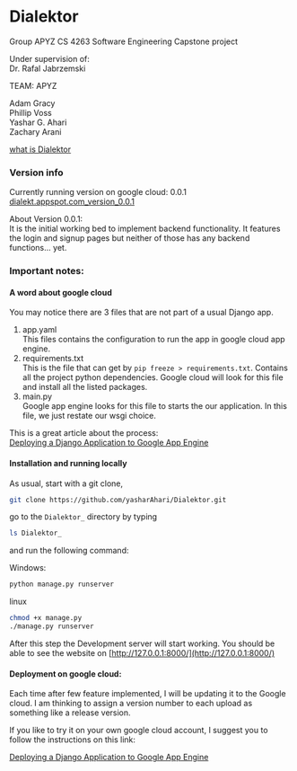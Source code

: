 # Dialektor
Group APYZ CS 4263 Software Engineering Capstone project

Under supervision of:<br> 
Dr. Rafal Jabrzemski

TEAM: APYZ

Adam Gracy<br>
Phillip Voss<br>
Yashar G. Ahari<br>
Zachary Arani<br>

[what is Dialektor](./Documentation/Dialektor.md)

### Version info
Currently running version on google cloud: 0.0.1
[dialekt.appspot.com_version_0.0.1](https://dialekt.appspot.com/)

About Version 0.0.1:<br>
It is the initial working bed to implement backend functionality. 
It features the login and signup pages but neither of those has any 
backend functions... yet.

### Important notes: 

#### A word about google cloud 
You may notice there are 3 files that are not part of a usual 
Django app. 
1. app.yaml <br>
This files contains the configuration to run the app in google cloud app engine.
2. requirements.txt <br> 
This is the file that can get by ```pip freeze > requirements.txt```. Contains all the project python dependencies.
Google cloud will look for this file and install all the listed packages.
3. main.py <br>
Google app engine looks for this file to starts the our application. In this file, we just restate our 
wsgi choice. 

This is a great article about the process:<br>
[Deploying a Django Application to Google App Engine](https://medium.com/@BennettGarner/deploying-a-django-application-to-google-app-engine-f9c91a30bd35)

#### Installation and running locally

As usual, start with a git clone, <br>
```bash
git clone https://github.com/yasharAhari/Dialektor.git
```
go to the ```Dialektor_``` directory by typing
```bash
ls Dialektor_
```
and run the following command:<br>
 
Windows:
```cmd
python manage.py runserver
```

linux
```bash
chmod +x manage.py 
./manage.py runserver
```

After this step the Development server will start working. 
You should be able to see the website on 
[http://127.0.0.1:8000/](http://127.0.0.1:8000/)


#### Deployment on google cloud:
Each time after few feature implemented, I will be updating it to the Google cloud.
I am thinking to assign a version number to each upload as something like a release version. 

If you like to try it on your own google cloud account, I suggest you to follow the instructions on 
this link:

[Deploying a Django Application to Google App Engine](https://medium.com/@BennettGarner/deploying-a-django-application-to-google-app-engine-f9c91a30bd35)





